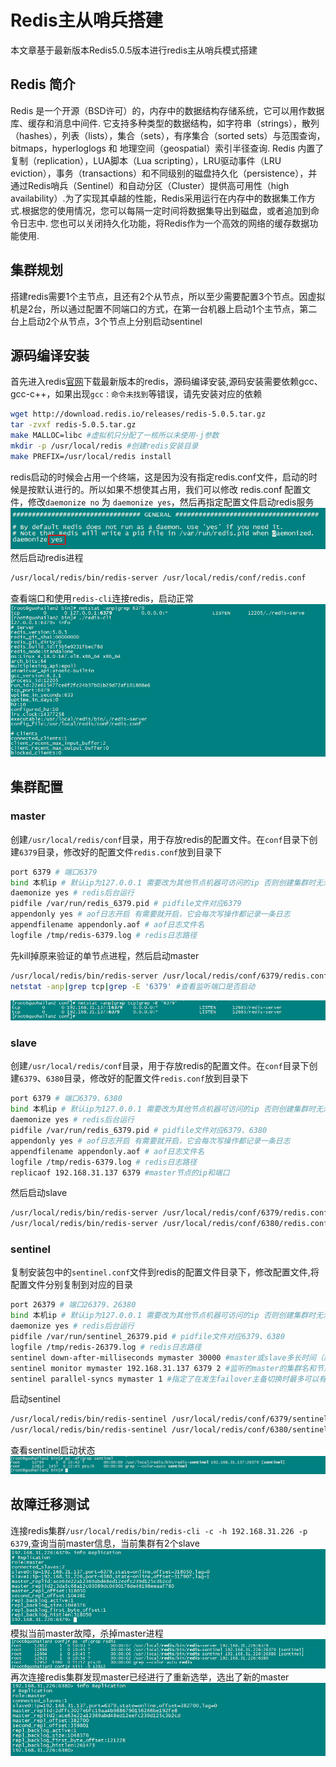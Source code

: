 # Redis主从哨兵搭建


本文章基于最新版本Redis5.0.5版本进行redis主从哨兵模式搭建
<!--more-->
## Redis 简介
Redis 是一个开源（BSD许可）的，内存中的数据结构存储系统，它可以用作数据库、缓存和消息中间件. 它支持多种类型的数据结构，如字符串（strings），散列（hashes），列表（lists），集合（sets），有序集合（sorted sets）与范围查询，bitmaps，hyperloglogs 和 地理空间（geospatial）索引半径查询. Redis 内置了复制（replication），LUA脚本（Lua scripting），LRU驱动事件（LRU eviction），事务（transactions）和不同级别的磁盘持久化（persistence），并通过Redis哨兵（Sentinel）和自动分区（Cluster）提供高可用性（high availability）.为了实现其卓越的性能，Redis采用运行在内存中的数据集工作方式.根据您的使用情况，您可以每隔一定时间将数据集导出到磁盘，或者追加到命令日志中. 您也可以关闭持久化功能，将Redis作为一个高效的网络的缓存数据功能使用.
## 集群规划
搭建redis需要1个主节点，且还有2个从节点，所以至少需要配置3个节点。因虚拟机是2台，所以通过配置不同端口的方式，在第一台机器上启动1个主节点，第二台上启动2个从节点，3个节点上分别启动sentinel
## 源码编译安装
首先进入redis[官网](http://www.redis.cn)下载最新版本的redis，源码编译安装,源码安装需要依赖gcc、gcc-c++，如果出现`gcc：命令未找到`等错误，请先安装对应的依赖
```bash
wget http://download.redis.io/releases/redis-5.0.5.tar.gz
tar -zvxf redis-5.0.5.tar.gz
make MALLOC=libc #虚拟机只分配了一核所以未使用-j参数
mkdir -p /usr/local/redis #创建redis安装目录
make PREFIX=/usr/local/redis install
```
redis启动的时候会占用一个终端，这是因为没有指定redis.conf文件，启动的时候是按默认进行的。所以如果不想使其占用，我们可以修改 redis.conf 配置文件，修改`daemonize no` 为 `daemonize yes`，然后再指定配置文件启动redis服务
![](/images/Redis主从哨兵搭建/daemonize.png " ")
然后启动redis进程
```bash
/usr/local/redis/bin/redis-server /usr/local/redis/conf/redis.conf
```
查看端口和使用`redis-cli`连接redis，启动正常
![](/images/Redis主从哨兵搭建/start.png " ")
## 集群配置
### master
创建`/usr/local/redis/conf`目录，用于存放redis的配置文件。在`conf`目录下创建`6379`目录，修改好的配置文件`redis.conf`放到目录下
```bash
port 6379 # 端口6379
bind 本机ip # 默认ip为127.0.0.1 需要改为其他节点机器可访问的ip 否则创建集群时无法访问对应的端口，无法创建集群
daemonize yes # redis后台运行
pidfile /var/run/redis_6379.pid # pidfile文件对应6379
appendonly yes # aof日志开启 有需要就开启，它会每次写操作都记录一条日志
appendfilename appendonly.aof # aof日志文件名
logfile /tmp/redis-6379.log # redis日志路径
```
先kill掉原来验证的单节点进程，然后启动master
```bash
/usr/local/redis/bin/redis-server /usr/local/redis/conf/6379/redis.conf
netstat -anp|grep tcp|grep -E '6379' #查看监听端口是否启动
```
![](/images/Redis主从哨兵搭建/cluster_start.png " ")

### slave 
创建`/usr/local/redis/conf`目录，用于存放redis的配置文件。在`conf`目录下创建`6379`、`6380`目录，修改好的配置文件`redis.conf`放到目录下
```bash
port 6379 # 端口6379、6380
bind 本机ip # 默认ip为127.0.0.1 需要改为其他节点机器可访问的ip 否则创建集群时无法访问对应的端口，无法创建集群
daemonize yes # redis后台运行
pidfile /var/run/redis_6379.pid # pidfile文件对应6379、6380
appendonly yes # aof日志开启 有需要就开启，它会每次写操作都记录一条日志
appendfilename appendonly.aof # aof日志文件名
logfile /tmp/redis-6379.log # redis日志路径
replicaof 192.168.31.137 6379 #master节点的ip和端口
```
然后启动slave
```bash
/usr/local/redis/bin/redis-server /usr/local/redis/conf/6379/redis.conf
/usr/local/redis/bin/redis-server /usr/local/redis/conf/6380/redis.conf
```
### sentinel 
复制安装包中的`sentinel.conf`文件到redis的配置文件目录下，修改配置文件,将配置文件分别复制到对应的目录
```bash
port 26379 # 端口26379、26380
bind 本机ip # 默认ip为127.0.0.1 需要改为其他节点机器可访问的ip 否则创建集群时无法访问对应的端口，无法创建集群
daemonize yes # redis后台运行
pidfile /var/run/sentinel_26379.pid # pidfile文件对应6379、6380
logfile /tmp/redis-26379.log # redis日志路径
sentinel down-after-milliseconds mymaster 30000 #master或slave多长时间（默认30秒）不能使用后标记为s_down状态
sentinel monitor mymaster 192.168.31.137 6379 2 #监听的master的集群名和节点，这个后面的数字2,是指当有两个及以上的sentinel服务检测到master宕机，才会去执行主从切换的功能
sentinel parallel-syncs mymaster 1 #指定了在发生failover主备切换时最多可以有多少个slave同时对新的master进行同步，这个数字越小，完成failover所需的时间就越长，但是如果这个数字越大，就意味着越多的slave因为replication而不可用
```
启动sentinel
```bash
/usr/local/redis/bin/redis-sentinel /usr/local/redis/conf/6379/sentinel.conf
/usr/local/redis/bin/redis-sentinel /usr/local/redis/conf/6380/sentinel.conf
```
查看sentinel启动状态
![](/images/Redis主从哨兵搭建/sentinel.png " ")

## 故障迁移测试
连接redis集群`/usr/local/redis/bin/redis-cli -c -h 192.168.31.226 -p 6379`,查询当前master信息，当前集群有2个slave
![](/images/Redis主从哨兵搭建/master_info.png " ")
模拟当前master故障，杀掉master进程
![](/images/Redis主从哨兵搭建/kill_master.png " ")
再次连接redis集群发现master已经进行了重新选举，选出了新的master
![](/images/Redis主从哨兵搭建/master_info2.png " ")
